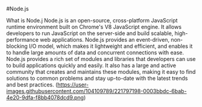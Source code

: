 #Node.js

What is Node.j
Node.js is an open-source, cross-platform JavaScript runtime environment built on Chrome's V8 JavaScript engine. It allows developers to run JavaScript on the server-side and build scalable, high-performance web applications. Node.js provides an event-driven, non-blocking I/O model, which makes it lightweight and efficient, and enables it to handle large amounts of data and concurrent connections with ease. Node.js provides a rich set of modules and libraries that developers can use to build applications quickly and easily. It also has a large and active community that creates and maintains these modules, making it easy to find solutions to common problems and stay up-to-date with the latest trends and best practices.
(https://user-images.githubusercontent.com/104109789/221797198-0003bbdc-6bab-4e20-9dfa-f8bb4078dcd9.png)
